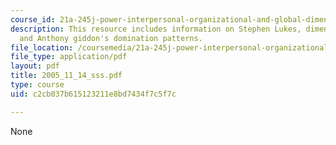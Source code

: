 ```yaml
---
course_id: 21a-245j-power-interpersonal-organizational-and-global-dimensions-fall-2005
description: This resource includes information on Stephen Lukes, dimensions of power,
  and Anthony giddon's domination patterns.
file_location: /coursemedia/21a-245j-power-interpersonal-organizational-and-global-dimensions-fall-2005/c2cb037b615123211e8bd7434f7c5f7c_2005_11_14_sss.pdf
file_type: application/pdf
layout: pdf
title: 2005_11_14_sss.pdf
type: course
uid: c2cb037b615123211e8bd7434f7c5f7c

---
```

None